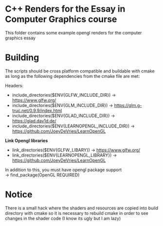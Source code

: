 
# C++ Renders for the Essay in Computer Graphics course
This folder contains some example opengl renders for the computer graphics essay

# Building
The scripts should be cross platform compatible and buildable with cmake as long as the following dependencies from the cmake file are met:

Headers:
* include_directories($ENV{GLFW_INCLUDE_DIR})
-> https://www.glfw.org/
* include_directories($ENV{GLM_INCLUDE_DIR})
-> https://glm.g-truc.net/0.9.9/index.html
* include_directories($ENV{GLAD_INCLUDE_DIR})
-> https://glad.dav1d.de/
* include_directories($ENV{LEARNOPENGL_INCLUDE_DIR})
-> https://github.com/JoeyDeVries/LearnOpenGL

**Link Opengl libraries** <br/>
* link_directories($ENV{GLFW_LIBARY})
-> https://www.glfw.org/
* link_directories($ENV{LEARNOPENGL_LIBRARY})
-> https://github.com/JoeyDeVries/LearnOpenGL

In addition to this, you must have opengl package support  
-> find_package(OpenGL REQUIRED)

# Notice
There is a small hack where the shaders and resources are copied into build directory with cmake so it is necessary to rebuild cmake in order to see changes in the shader code (I know its ugly but I am lazy)
